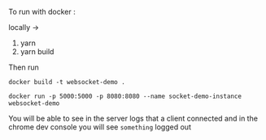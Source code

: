 To run with docker :

locally -> 
1. yarn
2. yarn build

Then run 

`docker build -t websocket-demo .`

`docker run -p 5000:5000 -p 8080:8080 --name socket-demo-instance websocket-demo`

You will be able to see in the server logs that a client connected and in the chrome dev console you will see `something` logged out


